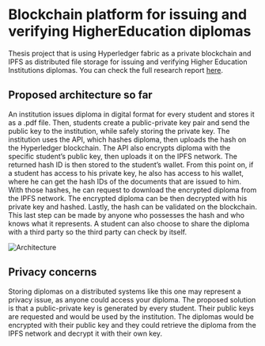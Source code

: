 # Blockchain platform for issuing and verifying HigherEducation diplomas

Thesis project that is using Hyperledger fabric as a private blockchain and IPFS as distributed file storage for issuing and verifying Higher Education Institutions diplomas. You can check the full research report [here](https://github.com/awfulwaffle77/blockchain-diplomas/blob/master/Research_report.pdf).

## Proposed architecture so far

An institution issues diploma in digital format for every student and stores it as a .pdf file.
Then, students create a public-private key pair and send the public key to the institution, while
safely storing the private key. The institution uses the API, which hashes diploma, then uploads
the hash on the Hyperledger blockchain. The API also encrypts diploma with the specific
student’s public key, then uploads it on the IPFS network. The returned hash ID is then stored
to the student’s wallet. From this point on, if a student has access to his private key, he also has
access to his wallet, where he can get the hash IDs of the documents that are issued to him.
With those hashes, he can request to download the encrypted diploma from the IPFS network.
The encrypted diploma can be then decrypted with his private key and hashed. Lastly, the hash
can be validated on the blockchain. This last step can be made by anyone who possesses the
hash and who knows what it represents. A student can also choose to share the diploma with a
third party so the third party can check by itself.

![Architecture](https://i.imgur.com/REFlo0G.png)

## Privacy concerns 

Storing diplomas on a distributed systems like this one may represent a privacy issue, as anyone could access your diploma. The proposed solution is that a public-private key is generated by every student. Their public keys are requested and would be used by the institution. The diplomas would be encrypted with their public key and they could retrieve the diploma from the IPFS network and decrypt it with their own key.